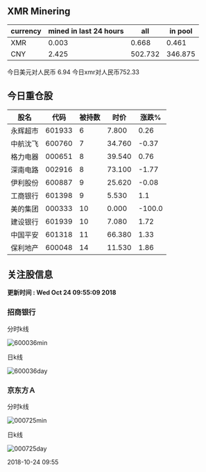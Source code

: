 ## XMR Minering

|currency|mined in last 24 hours|all|in pool|
|---|---|---|---|
|XMR|0.003|0.668|0.461|
|CNY|2.425|502.732|346.875|

今日美元对人民币 6.94	今日xmr对人民币752.33


## 今日重仓股 

|股名|代码|被持数|时价|涨跌%|
|---|---|---|---|---|
|永辉超市|601933|6|7.800|0.26|
|中航沈飞|600760|7|34.760|-0.37|
|格力电器|000651|8|39.540|0.76|
|深南电路|002916|8|73.100|-1.77|
|伊利股份|600887|9|25.620|-0.08|
|工商银行|601398|9|5.530|1.1|
|美的集团|000333|10|0.000|-100.0|
|建设银行|601939|10|7.080|1.72|
|中国平安|601318|11|66.380|1.33|
|保利地产|600048|14|11.530|1.86|

## 关注股信息
**更新时间 : Wed Oct 24 09:55:09 2018**
### 招商银行 
分时k线

![600036min](http://image.sinajs.cn/newchart/min/n/sh600036.gif)

日k线

![600036day](http://image.sinajs.cn/newchart/daily/n/sh600036.gif)

### 京东方Ａ 
分时k线

![000725min](http://image.sinajs.cn/newchart/min/n/sz000725.gif)

日k线

![000725day](http://image.sinajs.cn/newchart/daily/n/sz000725.gif)

2018-10-24 09:55